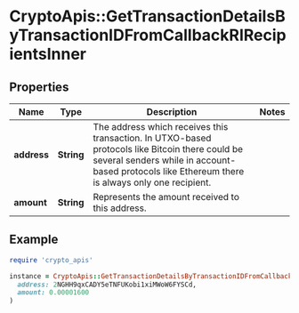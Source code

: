 # CryptoApis::GetTransactionDetailsByTransactionIDFromCallbackRIRecipientsInner

## Properties

| Name | Type | Description | Notes |
| ---- | ---- | ----------- | ----- |
| **address** | **String** | The address which receives this transaction. In UTXO-based protocols like Bitcoin there could be several senders while in account-based protocols like Ethereum there is always only one recipient. |  |
| **amount** | **String** | Represents the amount received to this address. |  |

## Example

```ruby
require 'crypto_apis'

instance = CryptoApis::GetTransactionDetailsByTransactionIDFromCallbackRIRecipientsInner.new(
  address: 2NGHH9qxCADY5eTNFUKobi1xiMWoW6FYSCd,
  amount: 0.00001600
)
```

